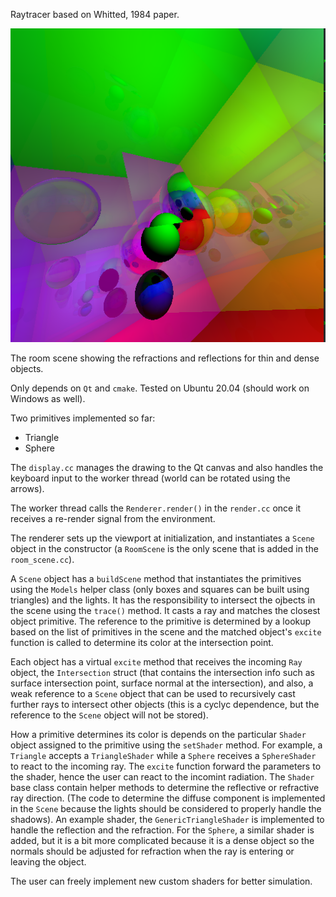 Raytracer based on Whitted, 1984 paper.

![alt text](sample.png)

The room scene showing the refractions and reflections for thin and dense objects.

Only depends on `Qt` and `cmake`. Tested on Ubuntu 20.04 (should work on Windows as well).

Two primitives implemented so far:
* Triangle
* Sphere

The `display.cc` manages the drawing to the Qt canvas and also handles the keyboard input to the worker thread (world can be rotated using the arrows).

The worker thread calls the `Renderer.render()` in the `render.cc` once it receives a re-render signal from the environment.

The renderer sets up the viewport at initialization, and instantiates a `Scene` object in the constructor (a `RoomScene` is the only scene that is added in the `room_scene.cc`).

A `Scene` object has a `buildScene` method that instantiates the primitives using the `Models` helper class (only boxes and squares can be built using triangles) and the lights. It has the responsibility to intersect the ojbects in the scene using the `trace()` method. It casts a ray and matches the closest object primitive. The reference to the primitive is determined by a lookup based on the list of primitives in the scene and the matched object's `excite` function is called to determine its color at the intersection point.

Each object has a virtual `excite` method that receives the incoming `Ray` object, the `Intersection` struct (that contains the intersection info such as surface intersection point, surface normal at the intersection), and also, a weak reference to a `Scene` object that can be used to recursively cast further rays to intersect other objects (this is a cyclyc dependence, but the reference to the `Scene` object will not be stored).

How a primitive determines its color is depends on the particular  `Shader` object assigned to the primitive using the `setShader` method. For example, a `Triangle` accepts a `TriangleShader` while a `Sphere` receives a
`SphereShader` to react to the incoming ray. The `excite` function forward the parameters to the shader, hence the user can react to the incomint radiation. The `Shader` base class contain helper methods to determine the reflective or refractive ray direction. (The code to determine the diffuse component is implemented in the `Scene` because the lights should be considered to properly handle the shadows). An example shader, the `GenericTriangleShader` is implemented to handle the reflection and the refraction. For the `Sphere`, a similar shader is added, but it is a bit more complicated because it is a dense object so the normals should be adjusted for refraction when the ray is entering or leaving the object.

The user can freely implement new custom shaders for better simulation.